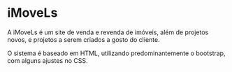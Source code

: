 # iMoveLs
A iMoveLs é um site de venda e revenda de imóveis, além de projetos novos, e projetos a serem criados a gosto do cliente.

O sistema é baseado em HTML, utilizando predominantemente o bootstrap, com alguns ajustes no CSS.
